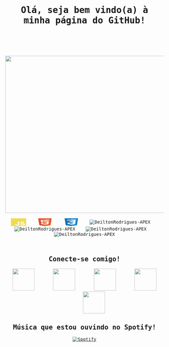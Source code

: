 <div align="center">
<kbd align="center">
<h1>Olá, seja bem vindo(a) à minha página do GitHub!</h1></br>
<div style="display: inline_block"><br>
<kbd>
 
<p align="center">
 <img src="https://readme-typing-svg.demolab.com/?lines=Eu sou Deilton Rodrigues;Desenvolvedor Salesforce;Músico;Artista Plástico;Bora codar?🤓&font=Fira%20Code&center=true&width=660&height=50&duration=4000&pause=1000" alt="">
</p>

<div align="center">

<img height="500" width="600" src="https://i.pinimg.com/originals/8b/35/fe/8b35fef55fba1a201c9c7a11d3ec3d64.gif" ></br>

 <kbd><img align="center" alt="DeiltonRodrigues-Js" height="25" width="50" src="https://raw.githubusercontent.com/devicons/devicon/master/icons/javascript/javascript-plain.svg"></kbd>&nbsp;&nbsp;&nbsp;
 <kbd><img align="center" alt="DeiltonRodrigues-HTML" height="25" width="50" src="https://raw.githubusercontent.com/devicons/devicon/master/icons/html5/html5-original.svg"></kbd>&nbsp;&nbsp;&nbsp;
 <kbd><img align="center" alt="DeiltonRodrigues-CSS" height="25" width="50" src="https://raw.githubusercontent.com/devicons/devicon/master/icons/css3/css3-original.svg"></kbd>&nbsp;&nbsp;&nbsp;
 <kbd><img align="center" alt="DeiltonRodrigues-APEX" height="25" width="50" src="https://encrypted-tbn0.gstatic.com/images?q=tbn:ANd9GcRFeSrulYoNAePi9YSCIrCEIibJqgF0_QCP1w&usqp=CAU"></kbd>&nbsp;&nbsp;&nbsp;
 <kbd><img align="center" alt="DeiltonRodrigues-APEX" height="25" width="50" src="https://developer.salesforce.com/resources2/quests/badge2.png"></kbd>&nbsp;&nbsp;&nbsp;
  <kbd><img align="center" alt="DeiltonRodrigues-APEX" height="25" width="50" src="https://demandblue.com/wp-content/uploads/2018/04/lighting.jpg"></kbd>&nbsp;&nbsp;&nbsp;
 <kbd><img align="center" alt="DeiltonRodrigues-APEX" height="25" width="50" src="https://res.cloudinary.com/hy4kyit2a/f_auto,fl_lossy,q_70/learn/modules/lex_dev_visualforce/7998e9bbdff36b923bb01ff7a5f918f5_badge.png"></kbd>
  
 </div>

</kbd>
 
</br>

 <h2>Conecte-se comigo!</h2>
   
   <kbd><a href="https://www.youtube.com/channel/UC7zg2jrvZoZBMApxnGz7fHQ" target="_blank"><img src="https://i.redd.it/3d-youtube-logo-full-video-on-my-channel-v0-ituve6xk0apa1.png?width=1920&format=png&auto=webp&s=c4b090ae1e20b8d1877e4cdf6fb29fe216ed84ce" width="70" height="70"></a></kbd>&nbsp;&nbsp;&nbsp;&nbsp;&nbsp;&nbsp; 
    <kbd><a href="https://www.instagram.com/deiltonrodriguesdrawings/" target="_blank"><img src="https://cdn.pixabay.com/photo/2022/01/26/23/18/instagram-6970242_960_720.jpg" width="70" height="70"></a></kbd>&nbsp;&nbsp;&nbsp;&nbsp;&nbsp;&nbsp;
    <kbd><a href="mailto:deiltonrodrigues@gmail.com"><img src="https://i.pinimg.com/1200x/bd/4f/e2/bd4fe2b3f6f3c9c20eb371b53d6d02c9.jpg" width="70" height="70"></a></kbd>&nbsp;&nbsp;&nbsp;&nbsp;&nbsp;&nbsp;
    <kbd><a href="https://www.linkedin.com/in/deilton-rodrigues-b8a433140/" target="_blank"><img src="https://wallpapers.com/images/hd/linkedin-background-ca8mfbsf2jxdlxjx.jpg" width="70" height="70"></a></kbd>&nbsp;&nbsp;&nbsp;&nbsp;&nbsp;&nbsp;
    <kbd><a href="https://www.salesforce.com/trailblazer/deiltonrodrigues/" target="_blank"><img src="https://cdn.thenewstack.io/media/2017/06/6c7e8f56-trailhead.png" width="70" height="70"></a></kbd>
 </kbd>
</br>


<h3></h3>
<h2>Música que estou ouvindo no Spotify!</h2>

<kbd> [![Spotify](https://novatorem-hazel-eight.vercel.app/api/spotify)](https://open.spotify.com/user/DeiltonRodrigues)</kbd>

<!-- ![snake gif](https://github.com/DeiltonRodrigues1/DeiltonRodrigues1/blob/output/github-contribution-grid-snake.svg)-->

</div> </div>
